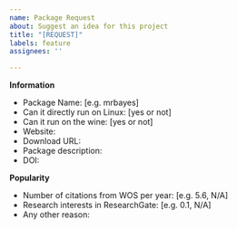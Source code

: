 ```yaml
---
name: Package Request
about: Suggest an idea for this project
title: "[REQUEST]"
labels: feature
assignees: ''

---
```


<!--
Please request one package in one issue! Use multi issues to multi requests.
Thanks!
-->

**Information**
 - Package Name: [e.g. mrbayes]
 - Can it directly run on Linux: [yes or not]
 - Can it run on the wine: [yes or not]
 -  Website:
 - Download URL:
 - Package description:
 - DOI:
 
<!--
Popular packages would be considered priorly.
-->
**Popularity**
 - Number of citations from WOS per year: [e.g. 5.6, N/A]
 - Research interests in ResearchGate: [e.g. 0.1, N/A]
 - Any other reason:
